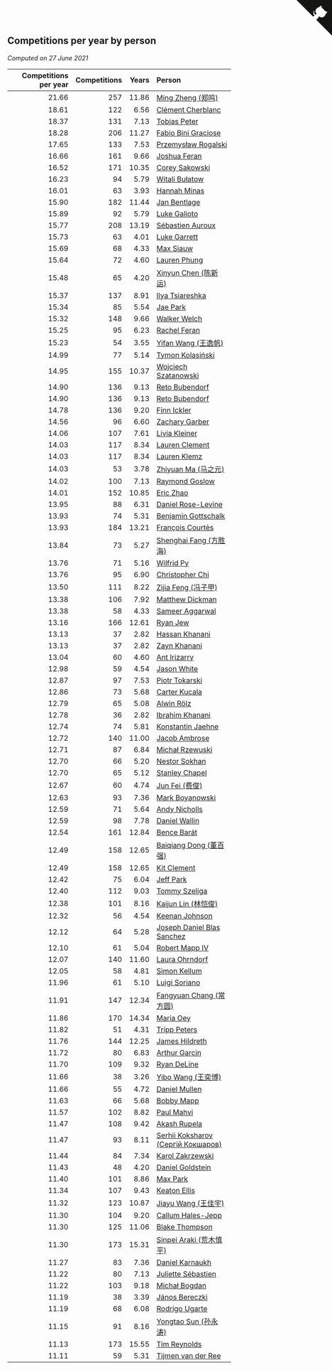 ## Competitions per year by person

*Computed on 27 June 2021*

| Competitions per year | Competitions | Years | Person |
| ---: | ---: | ---: | :--- |
| 21.66 | 257 | 11.86 | [Ming Zheng (郑鸣)](https://www.worldcubeassociation.org/persons/2009ZHEN11) |
| 18.61 | 122 | 6.56 | [Clément Cherblanc](https://www.worldcubeassociation.org/persons/2014CHER05) |
| 18.37 | 131 | 7.13 | [Tobias Peter](https://www.worldcubeassociation.org/persons/2014PETE03) |
| 18.28 | 206 | 11.27 | [Fabio Bini Graciose](https://www.worldcubeassociation.org/persons/2010GRAC02) |
| 17.65 | 133 | 7.53 | [Przemysław Rogalski](https://www.worldcubeassociation.org/persons/2013ROGA02) |
| 16.66 | 161 | 9.66 | [Joshua Feran](https://www.worldcubeassociation.org/persons/2011FERA01) |
| 16.52 | 171 | 10.35 | [Corey Sakowski](https://www.worldcubeassociation.org/persons/2011SAKO01) |
| 16.23 | 94 | 5.79 | [Witali Bułatow](https://www.worldcubeassociation.org/persons/2015BUAT01) |
| 16.01 | 63 | 3.93 | [Hannah Minas](https://www.worldcubeassociation.org/persons/2017MINA04) |
| 15.90 | 182 | 11.44 | [Jan Bentlage](https://www.worldcubeassociation.org/persons/2010BENT01) |
| 15.89 | 92 | 5.79 | [Luke Galioto](https://www.worldcubeassociation.org/persons/2015GALI02) |
| 15.77 | 208 | 13.19 | [Sébastien Auroux](https://www.worldcubeassociation.org/persons/2008AURO01) |
| 15.73 | 63 | 4.01 | [Luke Garrett](https://www.worldcubeassociation.org/persons/2017GARR05) |
| 15.69 | 68 | 4.33 | [Max Siauw](https://www.worldcubeassociation.org/persons/2017SIAU02) |
| 15.64 | 72 | 4.60 | [Lauren Phung](https://www.worldcubeassociation.org/persons/2016PHUN02) |
| 15.48 | 65 | 4.20 | [Xinyun Chen (陈新运)](https://www.worldcubeassociation.org/persons/2017CHEN36) |
| 15.37 | 137 | 8.91 | [Ilya Tsiareshka](https://www.worldcubeassociation.org/persons/2012TERE01) |
| 15.34 | 85 | 5.54 | [Jae Park](https://www.worldcubeassociation.org/persons/2015PARK24) |
| 15.32 | 148 | 9.66 | [Walker Welch](https://www.worldcubeassociation.org/persons/2011WELC01) |
| 15.25 | 95 | 6.23 | [Rachel Feran](https://www.worldcubeassociation.org/persons/2015FERA01) |
| 15.23 | 54 | 3.55 | [Yifan Wang (王逸帆)](https://www.worldcubeassociation.org/persons/2017WANY29) |
| 14.99 | 77 | 5.14 | [Tymon Kolasiński](https://www.worldcubeassociation.org/persons/2016KOLA02) |
| 14.95 | 155 | 10.37 | [Wojciech Szatanowski](https://www.worldcubeassociation.org/persons/2011SZAT01) |
| 14.90 | 136 | 9.13 | [Reto Bubendorf](https://www.worldcubeassociation.org/persons/2012BUBE01) |
| 14.90 | 136 | 9.13 | [Reto Bubendorf](https://www.worldcubeassociation.org/persons/2012BUBE01) |
| 14.78 | 136 | 9.20 | [Finn Ickler](https://www.worldcubeassociation.org/persons/2012ICKL01) |
| 14.56 | 96 | 6.60 | [Zachary Garber](https://www.worldcubeassociation.org/persons/2014GARB01) |
| 14.06 | 107 | 7.61 | [Livia Kleiner](https://www.worldcubeassociation.org/persons/2013KLEI03) |
| 14.03 | 117 | 8.34 | [Lauren Clement](https://www.worldcubeassociation.org/persons/2013KLEM01) |
| 14.03 | 117 | 8.34 | [Lauren Klemz](https://www.worldcubeassociation.org/persons/2013KLEM01) |
| 14.03 | 53 | 3.78 | [Zhiyuan Ma (马之元)](https://www.worldcubeassociation.org/persons/2017MAZH04) |
| 14.02 | 100 | 7.13 | [Raymond Goslow](https://www.worldcubeassociation.org/persons/2014GOSL01) |
| 14.01 | 152 | 10.85 | [Eric Zhao](https://www.worldcubeassociation.org/persons/2010ZHAO19) |
| 13.95 | 88 | 6.31 | [Daniel Rose-Levine](https://www.worldcubeassociation.org/persons/2015ROSE01) |
| 13.93 | 74 | 5.31 | [Benjamin Gottschalk](https://www.worldcubeassociation.org/persons/2016GOTT01) |
| 13.93 | 184 | 13.21 | [François Courtès](https://www.worldcubeassociation.org/persons/2008COUR01) |
| 13.84 | 73 | 5.27 | [Shenghai Fang (方胜海)](https://www.worldcubeassociation.org/persons/2016FANG01) |
| 13.76 | 71 | 5.16 | [Wilfrid Py](https://www.worldcubeassociation.org/persons/2016PYWI01) |
| 13.76 | 95 | 6.90 | [Christopher Chi](https://www.worldcubeassociation.org/persons/2014CHIC01) |
| 13.50 | 111 | 8.22 | [Zijia Feng (冯子甲)](https://www.worldcubeassociation.org/persons/2013FENG02) |
| 13.38 | 106 | 7.92 | [Matthew Dickman](https://www.worldcubeassociation.org/persons/2013DICK01) |
| 13.38 | 58 | 4.33 | [Sameer Aggarwal](https://www.worldcubeassociation.org/persons/2017AGGA01) |
| 13.16 | 166 | 12.61 | [Ryan Jew](https://www.worldcubeassociation.org/persons/2008JEWR01) |
| 13.13 | 37 | 2.82 | [Hassan Khanani](https://www.worldcubeassociation.org/persons/2018KHAN26) |
| 13.13 | 37 | 2.82 | [Zayn Khanani](https://www.worldcubeassociation.org/persons/2018KHAN28) |
| 13.04 | 60 | 4.60 | [Ant Irizarry](https://www.worldcubeassociation.org/persons/2016IRIZ02) |
| 12.98 | 59 | 4.54 | [Jason White](https://www.worldcubeassociation.org/persons/2016WHIT16) |
| 12.87 | 97 | 7.53 | [Piotr Tokarski](https://www.worldcubeassociation.org/persons/2013TOKA01) |
| 12.86 | 73 | 5.68 | [Carter Kucala](https://www.worldcubeassociation.org/persons/2015KUCA01) |
| 12.79 | 65 | 5.08 | [Alwin Rölz](https://www.worldcubeassociation.org/persons/2016ROLZ01) |
| 12.78 | 36 | 2.82 | [Ibrahim Khanani](https://www.worldcubeassociation.org/persons/2018KHAN27) |
| 12.74 | 74 | 5.81 | [Konstantin Jaehne](https://www.worldcubeassociation.org/persons/2015JAEH01) |
| 12.72 | 140 | 11.00 | [Jacob Ambrose](https://www.worldcubeassociation.org/persons/2010AMBR01) |
| 12.71 | 87 | 6.84 | [Michał Rzewuski](https://www.worldcubeassociation.org/persons/2014RZEW01) |
| 12.70 | 66 | 5.20 | [Nestor Sokhan](https://www.worldcubeassociation.org/persons/2016SOKH01) |
| 12.70 | 65 | 5.12 | [Stanley Chapel](https://www.worldcubeassociation.org/persons/2016CHAP04) |
| 12.67 | 60 | 4.74 | [Jun Fei (费俊)](https://www.worldcubeassociation.org/persons/2016FEIJ02) |
| 12.63 | 93 | 7.36 | [Mark Boyanowski](https://www.worldcubeassociation.org/persons/2014BOYA01) |
| 12.59 | 71 | 5.64 | [Andy Nicholls](https://www.worldcubeassociation.org/persons/2015NICH04) |
| 12.59 | 98 | 7.78 | [Daniel Wallin](https://www.worldcubeassociation.org/persons/2013WALL03) |
| 12.54 | 161 | 12.84 | [Bence Barát](https://www.worldcubeassociation.org/persons/2008BARA01) |
| 12.49 | 158 | 12.65 | [Baiqiang Dong (董百强)](https://www.worldcubeassociation.org/persons/2008DONG06) |
| 12.49 | 158 | 12.65 | [Kit Clement](https://www.worldcubeassociation.org/persons/2008CLEM01) |
| 12.42 | 75 | 6.04 | [Jeff Park](https://www.worldcubeassociation.org/persons/2015PARK08) |
| 12.40 | 112 | 9.03 | [Tommy Szeliga](https://www.worldcubeassociation.org/persons/2012SZEL01) |
| 12.38 | 101 | 8.16 | [Kaijun Lin (林恺俊)](https://www.worldcubeassociation.org/persons/2013LINK01) |
| 12.32 | 56 | 4.54 | [Keenan Johnson](https://www.worldcubeassociation.org/persons/2016JOHN30) |
| 12.12 | 64 | 5.28 | [Joseph Daniel Blas Sanchez](https://www.worldcubeassociation.org/persons/2016SANC08) |
| 12.10 | 61 | 5.04 | [Robert Mapp IV](https://www.worldcubeassociation.org/persons/2016IVRO01) |
| 12.07 | 140 | 11.60 | [Laura Ohrndorf](https://www.worldcubeassociation.org/persons/2009OHRN01) |
| 12.05 | 58 | 4.81 | [Simon Kellum](https://www.worldcubeassociation.org/persons/2016KELL12) |
| 11.96 | 61 | 5.10 | [Luigi Soriano](https://www.worldcubeassociation.org/persons/2016SORI04) |
| 11.91 | 147 | 12.34 | [Fangyuan Chang (常方圆)](https://www.worldcubeassociation.org/persons/2009CHAN04) |
| 11.86 | 170 | 14.34 | [Maria Oey](https://www.worldcubeassociation.org/persons/2007OEYM01) |
| 11.82 | 51 | 4.31 | [Tripp Peters](https://www.worldcubeassociation.org/persons/2017PETE04) |
| 11.76 | 144 | 12.25 | [James Hildreth](https://www.worldcubeassociation.org/persons/2009HILD01) |
| 11.72 | 80 | 6.83 | [Arthur Garcin](https://www.worldcubeassociation.org/persons/2014GARC27) |
| 11.70 | 109 | 9.32 | [Ryan DeLine](https://www.worldcubeassociation.org/persons/2012DELI01) |
| 11.66 | 38 | 3.26 | [Yibo Wang (王奕博)](https://www.worldcubeassociation.org/persons/2018WANG39) |
| 11.66 | 55 | 4.72 | [Daniel Mullen](https://www.worldcubeassociation.org/persons/2016MULL04) |
| 11.63 | 66 | 5.68 | [Bobby Mapp](https://www.worldcubeassociation.org/persons/2015MAPP01) |
| 11.57 | 102 | 8.82 | [Paul Mahvi](https://www.worldcubeassociation.org/persons/2012MAHV01) |
| 11.47 | 108 | 9.42 | [Akash Rupela](https://www.worldcubeassociation.org/persons/2012RUPE01) |
| 11.47 | 93 | 8.11 | [Serhii Koksharov (Сергій Кокшаров)](https://www.worldcubeassociation.org/persons/2013KOKS01) |
| 11.44 | 84 | 7.34 | [Karol Zakrzewski](https://www.worldcubeassociation.org/persons/2014ZAKR01) |
| 11.43 | 48 | 4.20 | [Daniel Goldstein](https://www.worldcubeassociation.org/persons/2017GOLD01) |
| 11.40 | 101 | 8.86 | [Max Park](https://www.worldcubeassociation.org/persons/2012PARK03) |
| 11.34 | 107 | 9.43 | [Keaton Ellis](https://www.worldcubeassociation.org/persons/2012ELLI01) |
| 11.32 | 123 | 10.87 | [Jiayu Wang (王佳宇)](https://www.worldcubeassociation.org/persons/2010WANG53) |
| 11.30 | 104 | 9.20 | [Callum Hales-Jepp](https://www.worldcubeassociation.org/persons/2012HALE01) |
| 11.30 | 125 | 11.06 | [Blake Thompson](https://www.worldcubeassociation.org/persons/2010THOM03) |
| 11.30 | 173 | 15.31 | [Sinpei Araki (荒木慎平)](https://www.worldcubeassociation.org/persons/2006ARAK01) |
| 11.27 | 83 | 7.36 | [Daniel Karnaukh](https://www.worldcubeassociation.org/persons/2014KARN02) |
| 11.22 | 80 | 7.13 | [Juliette Sébastien](https://www.worldcubeassociation.org/persons/2014SEBA01) |
| 11.22 | 103 | 9.18 | [Michał Bogdan](https://www.worldcubeassociation.org/persons/2012BOGD01) |
| 11.19 | 38 | 3.39 | [János Bereczki](https://www.worldcubeassociation.org/persons/2018BERE01) |
| 11.19 | 68 | 6.08 | [Rodrigo Ugarte](https://www.worldcubeassociation.org/persons/2015UGAR01) |
| 11.15 | 91 | 8.16 | [Yongtao Sun (孙永涛)](https://www.worldcubeassociation.org/persons/2013SUNY02) |
| 11.13 | 173 | 15.55 | [Tim Reynolds](https://www.worldcubeassociation.org/persons/2005REYN01) |
| 11.11 | 59 | 5.31 | [Tijmen van der Ree](https://www.worldcubeassociation.org/persons/2016REET01) |


<a href="https://github.com/jonatanklosko/wca_statistics" class="github-corner" aria-label="View source on Github"><svg width="80" height="80" viewBox="0 0 250 250" style="fill:#151513; color:#fff; position: absolute; top: 0; border: 0; right: 0;" aria-hidden="true"><path d="M0,0 L115,115 L130,115 L142,142 L250,250 L250,0 Z"></path><path d="M128.3,109.0 C113.8,99.7 119.0,89.6 119.0,89.6 C122.0,82.7 120.5,78.6 120.5,78.6 C119.2,72.0 123.4,76.3 123.4,76.3 C127.3,80.9 125.5,87.3 125.5,87.3 C122.9,97.6 130.6,101.9 134.4,103.2" fill="currentColor" style="transform-origin: 130px 106px;" class="octo-arm"></path><path d="M115.0,115.0 C114.9,115.1 118.7,116.5 119.8,115.4 L133.7,101.6 C136.9,99.2 139.9,98.4 142.2,98.6 C133.8,88.0 127.5,74.4 143.8,58.0 C148.5,53.4 154.0,51.2 159.7,51.0 C160.3,49.4 163.2,43.6 171.4,40.1 C171.4,40.1 176.1,42.5 178.8,56.2 C183.1,58.6 187.2,61.8 190.9,65.4 C194.5,69.0 197.7,73.2 200.1,77.6 C213.8,80.2 216.3,84.9 216.3,84.9 C212.7,93.1 206.9,96.0 205.4,96.6 C205.1,102.4 203.0,107.8 198.3,112.5 C181.9,128.9 168.3,122.5 157.7,114.1 C157.9,116.9 156.7,120.9 152.7,124.9 L141.0,136.5 C139.8,137.7 141.6,141.9 141.8,141.8 Z" fill="currentColor" class="octo-body"></path></svg></a><style>.github-corner:hover .octo-arm{animation:octocat-wave 560ms ease-in-out}@keyframes octocat-wave{0%,100%{transform:rotate(0)}20%,60%{transform:rotate(-25deg)}40%,80%{transform:rotate(10deg)}}@media (max-width:500px){.github-corner:hover .octo-arm{animation:none}.github-corner .octo-arm{animation:octocat-wave 560ms ease-in-out}}</style>
